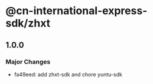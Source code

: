 # @cn-international-express-sdk/zhxt

## 1.0.0

### Major Changes

- fa49eed: add zhxt-sdk and chore yuntu-sdk
